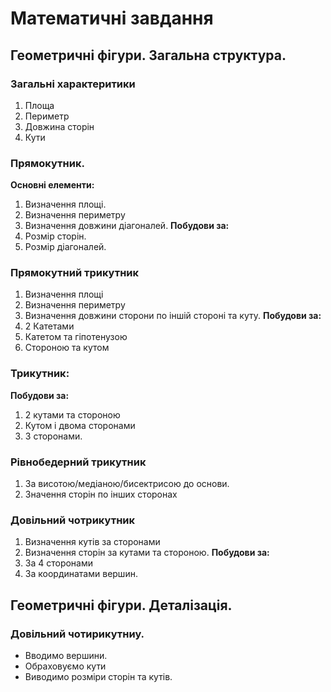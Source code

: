 # Математичні завдання
## Геометричні фігури. Загальна структура.
### Загальні характеритики
1. Площа
2. Периметр
3. Довжина сторін
4. Кути

### Прямокутник.
**Основні елементи:**
1. Визначення площі.
2. Визначення периметру
3. Визначення довжини діагоналей.
**Побудови за:**
1. Розмір сторін.
2. Розмір діагоналей.
### Прямокутний трикутник
1. Визначення площі
2. Визначення периметру
3. Визначення довжини сторони по іншій стороні та куту.
**Побудови за:**
1. 2 Катетами
2. Катетом та гіпотенузою
3. Стороною та кутом
### Трикутник:
**Побудови за:**
1. 2 кутами та стороною
2. Кутом і двома сторонами
3. 3 сторонами.

### Рівнобедерний трикутник
1. За висотою/медіаною/бисектрисою до основи.
2. Значення сторін по інших сторонах

### Довільний чотрикутник
1. Визначення кутів за сторонами
2. Визначення сторін за кутами та стороною.
**Побудови за:**
1. За 4 сторонами
2. За координатами вершин.

## Геометричні фігури. Деталізація.
### Довільний чотирикутниу.
* Вводимо вершини.
* Обраховуємо кути
* Виводимо розміри сторін та кутів.